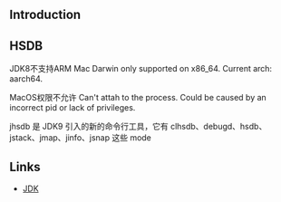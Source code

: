 ## Introduction

## HSDB

JDK8不支持ARM Mac
Darwin only supported on x86_64. Current arch: aarch64.

MacOS权限不允许
Can't attah to the process. Could be caused by an incorrect pid or lack of privileges.

jhsdb 是 JDK9 引入的新的命令行工具，它有 clhsdb、debugd、hsdb、jstack、jmap、jinfo、jsnap 这些 mode



## Links

- [JDK](/docs/CS/Java/JDK/JDK.md)